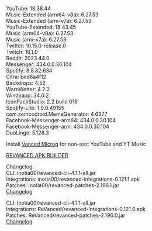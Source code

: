 YouTube: 18.38.44  
Music-Extended (arm64-v8a): 6.27.53  
Music-Extended (arm-v7a): 6.27.53  
YouTube-Extended: 18.43.45  
Music (arm64-v8a): 6.27.53  
Music (arm-v7a): 6.27.53  
Twitter: 10.15.0-release.0  
Twitch: 16.1.0  
Reddit: 2023.44.0  
Messenger: 434.0.0.30.104  
Spotify: 8.8.82.634  
Citra: bed6a4f12  
Backdrops: 4.52  
WarnWetter: 4.2.2  
Windyapp: 34.0.2  
IconPackStudio: 2.2 build 016  
Spotify-Lite: 1.9.0.49155  
com.zombodroid.MemeGenerator: 4.6377  
Facebook-Messenger-arm64: 434.0.0.30.104  
Facebook-Messenger-arm: 434.0.0.30.104  
DuoLingo: 5.128.3  

Install [Vanced Microg](https://github.com/TeamVanced/VancedMicroG/releases) for non-root YouTube and YT Music  

[REVANCED APK BUILDER](https://github.com/alsyundawy/revanced-apk-builder/)  

Changelog:  
CLI: inotia00/revanced-cli-4.1.1-all.jar  
Integrations: inotia00/revanced-integrations-0.121.1.apk  
Patches: inotia00/revanced-patches-2.196.1.jar  
[Changelog](https://github.com/inotia00/revanced-patches/releases/tag/v2.196.1)

CLI: inotia00/revanced-cli-4.1.1-all.jar  
Integrations: ReVanced/revanced-integrations-0.121.0.apk  
Patches: ReVanced/revanced-patches-2.196.0.jar  
[Changelog](https://github.com/ReVanced/revanced-patches/releases/tag/v2.196.0)  
